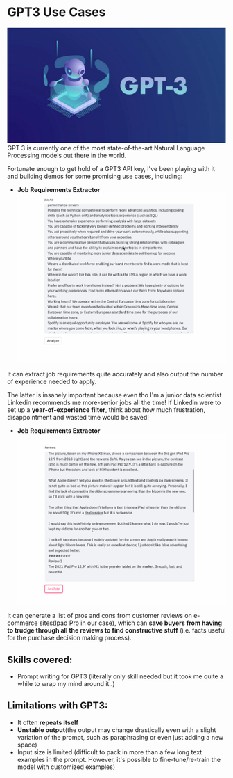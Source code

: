 # GPT3 Use Cases
![logo](images/logo.png)
GPT 3 is currently one of the most state-of-the-art Natural Language Processing models out there in the world.

Fortunate enough to get hold of a GPT3 API key, I've been playing with it and building demos for some promising use cases, including:

- **Job Requirements Extractor**
![logo](images/demo_linkedin.gif)
  
It can extract job requirements quite accurately and also output the number of experience needed to apply.

The latter is insanely important because even tho I'm a junior data scientist Linkedin recommends me more-senior jobs
all the time! If Linkedin were to set up a **year-of-experience filter**, think about how much frustration, disappointment and wasted time
would be saved!

- **Job Requirements Extractor**
![logo](images/demo-review.gif)

It can generate a list of pros and cons from customer reviews on e-commerce sites(Ipad Pro in our case), 
which can **save buyers from having to trudge through all the reviews to find constructive stuff**
(i.e. facts useful for the purchase decision making process).

## Skills covered:

- Prompt writing for GPT3 (literally only skill needed but it took me quite a while to wrap my mind around it..)

## Limitations with GPT3:

- It often **repeats itself**
- **Unstable output**(the output may change drastically even with a slight variation of the prompt, such as paraphrasing or even just adding a new space)
- Input size is limited (difficult to pack in more than a few long text examples in the prompt. However, it's possible to fine-tune/re-train the model with customized examples)